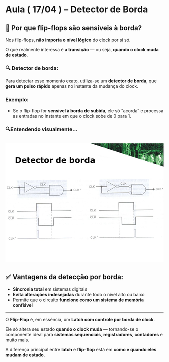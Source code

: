 # **Aula ( 17/04 ) – Detector de Borda**

## **🧠 Por que flip-flops são sensíveis à borda?**

Nos flip-flops, **não importa o nível lógico** do clock por si só.

O que realmente interessa é **a transição** — ou seja, **quando o clock muda de estado**.

### **🔍 Detector de borda:**

Para detectar esse momento exato, utiliza-se um **detector de borda**, que **gera um pulso rápido** apenas no instante da mudança do clock.

### **Exemplo:**

- Se o flip-flop for **sensível à borda de subida**, ele só “acorda” e processa as entradas no instante em que o clock sobe de 0 para 1.

### **🔍Entendendo visualmente…**

![Detector de Borda](image.png)
---

## **✅ Vantagens da detecção por borda:**

- **Sincronia total** em sistemas digitais
- **Evita alterações indesejadas** durante todo o nível alto ou baixo
- Permite que o circuito **funcione como um sistema de memória confiável**

---

O **Flip-Flop** é, em essência, um **Latch com controle por borda de clock**.

Ele só altera seu estado **quando o clock muda** — tornando-se o componente ideal para **sistemas sequenciais**, **registradores**, **contadores** e muito mais.

A diferença principal entre **latch** e **flip-flop** está em **como e quando eles mudam de estado**.
